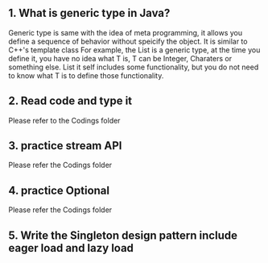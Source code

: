 ## 1. What is generic type in Java?

Generic type is same with the idea of meta programming, it allows you define a sequence of behavior without speicify the object. It is similar to C++'s template class
For example, the List<T> is a generic type, at the time you define it, you have no idea what T is, T can be Integer, Charaters or something else. List it self includes some functionality, but you do not need to know what T is to define those functionality.

## 2. Read code and type it

Please refer to the Codings folder

## 3. practice stream API

Please refer the Codings folder

## 4. practice Optional

Please refer the Codings folder

## 5. Write the Singleton design pattern include eager load and lazy load



